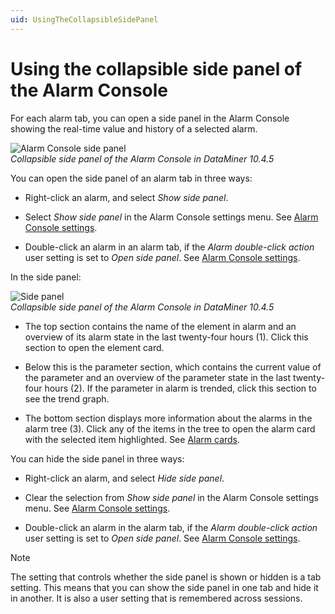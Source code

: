 ```yaml
---
uid: UsingTheCollapsibleSidePanel
---
```


# Using the collapsible side panel of the Alarm Console

For each alarm tab, you can open a side panel in the Alarm Console showing the real-time value and history of a selected alarm.

![Alarm Console side panel](~/dataminer/images/Alarm_Console_Side_Panel.png)<br>*Collapsible side panel of the Alarm Console in DataMiner 10.4.5*

You can open the side panel of an alarm tab in three ways:

- Right-click an alarm, and select *Show side panel*.

- Select *Show side panel* in the Alarm Console settings menu. See [Alarm Console settings](xref:AlarmConsoleSettings).

- Double-click an alarm in an alarm tab, if the *Alarm double-click action* user setting is set to *Open side panel*. See [Alarm Console settings](xref:User_settings#alarm-console-settings).

In the side panel:

![Side panel](~/dataminer/images/Side_Panel.png)<br>*Collapsible side panel of the Alarm Console in DataMiner 10.4.5*

- The top section contains the name of the element in alarm and an overview of its alarm state in the last twenty-four hours (1). Click this section to open the element card.

- Below this is the parameter section, which contains the current value of the parameter and an overview of the parameter state in the last twenty-four hours (2). If the parameter in alarm is trended, click this section to see the trend graph.

- The bottom section displays more information about the alarms in the alarm tree (3). Click any of the items in the tree to open the alarm card with the selected item highlighted. See [Alarm cards](xref:Alarm_cards).

You can hide the side panel in three ways:

- Right-click an alarm, and select *Hide side panel*.

- Clear the selection from *Show side panel* in the Alarm Console settings menu. See [Alarm Console settings](xref:AlarmConsoleSettings).

- Double-click an alarm in the alarm tab, if the *Alarm double-click action* user setting is set to *Open side panel*. See [Alarm Console settings](xref:User_settings#alarm-console-settings).

> [!NOTE]
> The setting that controls whether the side panel is shown or hidden is a tab setting. This means that you can show the side panel in one tab and hide it in another. It is also a user setting that is remembered across sessions.
